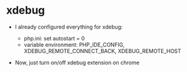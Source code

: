  # xdebug

- I already configured everything for xdebug:
  + php.ini: set autostart  = 0
  + variable environment: PHP_IDE_CONFIG, XDEBUG_REMOTE_CONNECT_BACK, XDEBUG_REMOTE_HOST

- Now, just turn on/off xdebug extension on chrome
        